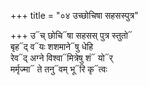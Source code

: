 +++
title = "०४ उच्छोचिषा सहसस्पुत्र"

+++
उ᳓च् छोचि᳓षा सहसस् पुत्र स्तुतो᳓  
बृह᳓द् व᳓यः शशमाने᳓षु धेहि  
रेव᳓द् अग्ने विश्वा᳓मित्रेषु शं᳓ यो᳓र्  
मर्मृज्मा᳓ ते तनु᳓वम् भू᳓रि कृ᳓त्वः